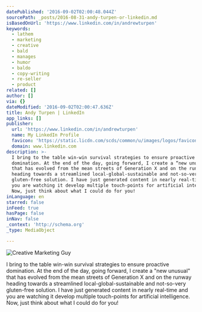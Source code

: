 ```yaml
---
datePublished: '2016-09-02T02:00:48.044Z'
sourcePath: _posts/2016-08-31-andy-turpen-or-linkedin.md
isBasedOnUrl: 'https://www.linkedin.com/in/andrewturpen'
keywords:
  - lathem
  - marketing
  - creative
  - bald
  - manages
  - humor
  - baldo
  - copy-writing
  - re-seller
  - product
related: []
author: []
via: {}
dateModified: '2016-09-02T02:00:47.636Z'
title: Andy Turpen | LinkedIn
app_links: []
publisher:
  url: 'https://www.linkedin.com/in/andrewturpen'
  name: My LinkedIn Profile
  favicon: 'https://static.licdn.com/scds/common/u/images/logos/favicons/v1/favicon.ico'
  domain: www.linkedin.com
description: >-
  I bring to the table win-win survival strategies to ensure proactive
  domination. At the end of the day, going forward, I create a “new unusual”
  that has evolved from the mean streets of Generation X and on the runway
  heading towards a streamlined local-global-sustainable and not-so-very
  gluten-free solution. I have just generated content in nearly real-time and
  you are watching it develop multiple touch-points for artificial intelligence.
  Now, just think about what I could do for you!
inLanguage: en
starred: false
inFeed: true
hasPage: false
inNav: false
_context: 'http://schema.org'
_type: MediaObject

---
```

![Creative Marketing Guy](https://the-grid-user-content.s3-us-west-2.amazonaws.com/e2727651-6a7b-4a83-9459-4378ccccbd31.jpg)

I bring to the table win-win survival strategies to ensure proactive domination. At the end of the day, going forward, I create a "new unusual" that has evolved from the mean streets of Generation X and on the runway heading towards a streamlined local-global-sustainable and not-so-very gluten-free solution. I have just generated content in nearly real-time and you are watching it develop multiple touch-points for artificial intelligence. Now, just think about what I could do for you!